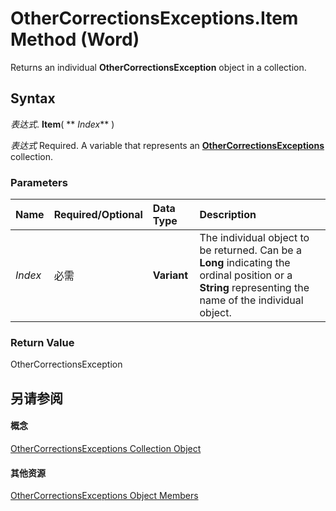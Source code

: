 
# OtherCorrectionsExceptions.Item Method (Word)

Returns an individual  **OtherCorrectionsException** object in a collection.


## Syntax

 _表达式_. **Item**( ** _Index_** )

 _表达式_ Required. A variable that represents an **[OtherCorrectionsExceptions](f72135be-9a82-2c45-1835-8cabb18869de.md)** collection.


### Parameters



|**Name**|**Required/Optional**|**Data Type**|**Description**|
|:-----|:-----|:-----|:-----|
| _Index_|必需|**Variant**|The individual object to be returned. Can be a  **Long** indicating the ordinal position or a **String** representing the name of the individual object.|

### Return Value

OtherCorrectionsException


## 另请参阅


#### 概念


[OtherCorrectionsExceptions Collection Object](f72135be-9a82-2c45-1835-8cabb18869de.md)
#### 其他资源


[OtherCorrectionsExceptions Object Members](http://msdn.microsoft.com/library/5569aae0-899f-268e-53dd-77545065934b%28Office.15%29.aspx)